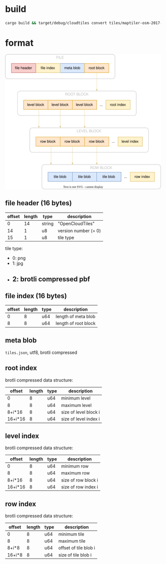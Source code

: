 
# build

```bash
cargo build && target/debug/cloudtiles convert tiles/maptiler-osm-2017-07-03-v3.6.1-germany_berlin.mbtiles tiles/berlin.cloudtiles
```

# format

![file format](docs/file_format.svg)

## file header (16 bytes)

| offset | length | type   | description          |
| ------ | ------ | ------ | -------------------- |
| 0      | 14     | string | "OpenCloudTiles"     |
| 14     | 1      | u8     | version number (= 0) |
| 15     | 1      | u8     | tile type            |

tile type:
- 0: png
- 1: jpg
- 2: brotli compressed pbf
  - 
## file index (16 bytes)

| offset | length | type | description          |
| ------ | ------ | ---- | -------------------- |
| 0      | 8      | u64  | length of meta blob  |
| 8      | 8      | u64  | length of root block |

## meta blob

`tiles.json`, utf8, brotli compressed

## root index

brotli compressed data structure:

| offset  | length | type | description           |
| ------- | ------ | ---- | --------------------- |
| 0       | 8      | u64  | minimum level         |
| 8       | 8      | u64  | maximum level         |
| 8+i*16  | 8      | u64  | size of level block i |
| 16+i*16 | 8      | u64  | size of level index i |

## level index

brotli compressed data structure:

| offset  | length | type | description         |
| ------- | ------ | ---- | ------------------- |
| 0       | 8      | u64  | minimum row         |
| 8       | 8      | u64  | maximum row         |
| 8+i*16  | 8      | u64  | size of row block i |
| 16+i*16 | 8      | u64  | size of row index i |

## row index

brotli compressed data structure:

| offset | length | type | description           |
| ------ | ------ | ---- | --------------------- |
| 0      | 8      | u64  | minimum tile          |
| 8      | 8      | u64  | maximum tile          |
| 8+i*8  | 8      | u64  | offset of tile blob i |
| 16+i*8 | 8      | u64  | size of tile blob i   |
